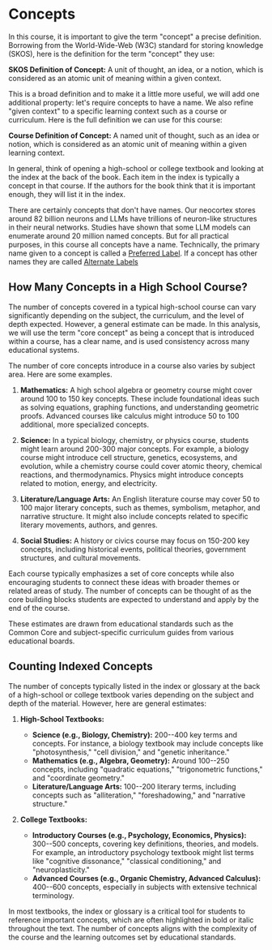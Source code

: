 # Concepts

In this course, it is important to give the term "concept" a precise definition.  Borrowing from the World-Wide-Web (W3C) standard for storing knowledge (SKOS), here is the definition for the term "concept" they use:

**SKOS Definition of Concept:** A unit of thought, an idea, or a notion, which is considered as an atomic unit of meaning within a given context.

This is a broad definition and to make it a little more useful, we will add one additional property: let's require concepts to have a name.  We also refine "given context" to a specific learning context such as a course or curriculum.  Here is the full definition we can use for this course:

**Course Definition of Concept:** A named unit of thought, such as an idea or notion, which is considered as an atomic unit of meaning within a given learning context.

In general, think of opening a high-school or college textbook and looking at the index at the back of the book.  Each item in the index is typically a concept in that course.  If the authors for the book think that it is important enough, they will list it in the index.

There are certainly concepts that don't have names.  Our neocortex stores around 82 billion neurons and LLMs have trillions of neuron-like structures in their neural networks.  Studies have shown that some LLM models can enumerate around 20 million named concepts.  But for all practical purposes, in this course all
concepts have a name.  Technically, the primary name given
to a concept is called a [Preferred Label](../glossary.md#preferred-label).
If a concept has other names they are called [Alternate Labels](../glossary.md#alternate-label)

## How Many Concepts in a High School Course?

The number of concepts covered in a typical high-school course can vary significantly depending on the subject, the curriculum, and the level of depth expected. However, a general estimate can be made.  In this analysis, we will use the term "core concept" as
being a concept that is introduced within a course, has a clear name, and is used
consistency across many educational systems.

The number of core concepts introduce in a course also varies by subject area.  Here are some examples.

1.  **Mathematics:** A high school algebra or geometry course might cover around 100 to 150 key concepts. These include foundational ideas such as solving equations, graphing functions, and understanding geometric proofs. Advanced courses like calculus might introduce 50 to 100 additional, more specialized concepts.

2.  **Science:** In a typical biology, chemistry, or physics course, students might learn around 200-300 major concepts. For example, a biology course might introduce cell structure, genetics, ecosystems, and evolution, while a chemistry course could cover atomic theory, chemical reactions, and thermodynamics. Physics might introduce concepts related to motion, energy, and electricity.

3.  **Literature/Language Arts:** An English literature course may cover 50 to 100 major literary concepts, such as themes, symbolism, metaphor, and narrative structure. It might also include concepts related to specific literary movements, authors, and genres.

4.  **Social Studies:** A history or civics course may focus on 150-200 key concepts, including historical events, political theories, government structures, and cultural movements.

Each course typically emphasizes a set of core concepts while also encouraging students to connect these ideas with broader themes or related areas of study. The number of concepts can be thought of as the core building blocks students are expected to understand and apply by the end of the course.

These estimates are drawn from educational standards such as the Common Core and subject-specific curriculum guides from various educational boards.

## Counting Indexed Concepts

The number of concepts typically listed in the index or glossary at the back of a high-school or college textbook varies depending on the subject and depth of the material. However, here are general estimates:

1.  **High-School Textbooks:**

    -   **Science (e.g., Biology, Chemistry):** 200--400 key terms and concepts. For instance, a biology textbook may include concepts like "photosynthesis," "cell division," and "genetic inheritance."
    -   **Mathematics (e.g., Algebra, Geometry):** Around 100--250 concepts, including "quadratic equations," "trigonometric functions," and "coordinate geometry."
    -   **Literature/Language Arts:** 100--200 literary terms, including concepts such as "alliteration," "foreshadowing," and "narrative structure."
2.  **College Textbooks:**

    -   **Introductory Courses (e.g., Psychology, Economics, Physics):** 300--500 concepts, covering key definitions, theories, and models. For example, an introductory psychology textbook might list terms like "cognitive dissonance," "classical conditioning," and "neuroplasticity."
    -   **Advanced Courses (e.g., Organic Chemistry, Advanced Calculus):** 400--600 concepts, especially in subjects with extensive technical terminology.

In most textbooks, the index or glossary is a critical tool for students to reference important concepts, which are often highlighted in bold or italic throughout the text. The number of concepts aligns with the complexity of the course and the learning outcomes set by educational standards.